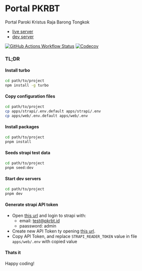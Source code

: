 # Portal PKRBT

Portal Paroki Kristus Raja Barong Tongkok

- [live server](https://pkrbt.id/)
- [dev server](https://dev.pkrbt.id/)

[![GitHub Actions Workflow Status](https://img.shields.io/github/actions/workflow/status/paroki/portal/ci.yml?branch=main&style=flat-square)](https://github.com/paroki/portal/actions/workflows/ci.yml?branch=main)
[![Codecov](https://img.shields.io/codecov/c/github/paroki/portal?style=flat-square&label=next)](https://app.codecov.io/gh/paroki/portal)

### TL;DR

#### Install turbo

```sh
cd path/to/project
npm install -g turbo
```

#### Copy configuration files

```sh
cd path/to/project
cp apps/strapi/.env.default apps/strapi/.env
cp apps/web/.env.default apps/web/.env
```

#### Install packages

```sh
cd path/to/project
pnpm install
```

#### Seeds strapi test data

```sh
cd path/to/project
pnpm seed:dev
```

#### Start dev servers

```sh
cd path/to/project
pnpm dev
```

#### Generate strapi API token

- Open [this url](https://localhost:1337) and login to strapi with: 
    * email: test@pkrbt.id
    * paassword: admin
- Create new API Token ty opening [this url](http://localhost:1337/admin/settings/api-tokens/create).
- Copy API Token, and replace `STRAPI_READER_TOKEN` value in file `apps/web/.env` with copied value

#### Thats it

Happy coding!
